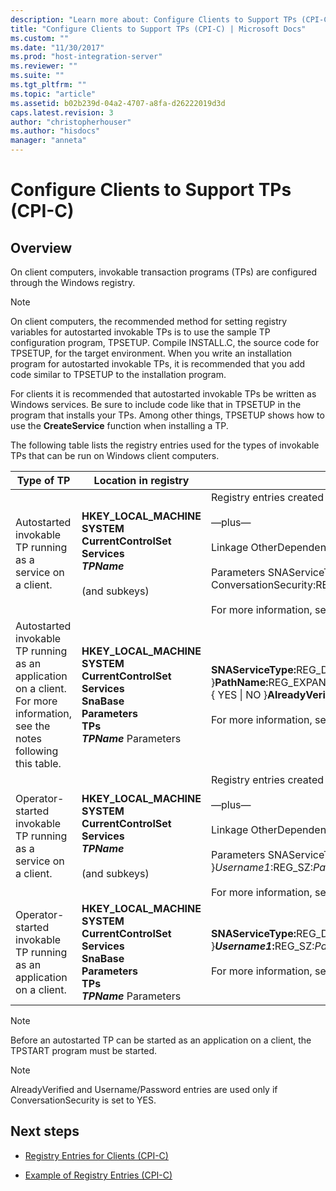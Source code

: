 ```yaml
---
description: "Learn more about: Configure Clients to Support TPs (CPI-C)"
title: "Configure Clients to Support TPs (CPI-C) | Microsoft Docs"
ms.custom: ""
ms.date: "11/30/2017"
ms.prod: "host-integration-server"
ms.reviewer: ""
ms.suite: ""
ms.tgt_pltfrm: ""
ms.topic: "article"
ms.assetid: b02b239d-04a2-4707-a8fa-d26222019d3d
caps.latest.revision: 3
author: "christopherhouser"
ms.author: "hisdocs"
manager: "anneta"
---
```

# Configure Clients to Support TPs (CPI-C)

## Overview
On client computers, invokable transaction programs (TPs) are configured through the Windows registry.  

> [!NOTE]
>  On client computers, the recommended method for setting registry variables for autostarted invokable TPs is to use the sample TP configuration program, TPSETUP. Compile INSTALL.C, the source code for TPSETUP, for the target environment. When you write an installation program for autostarted invokable TPs, it is recommended that you add code similar to TPSETUP to the installation program.   

 For clients it is recommended that autostarted invokable TPs be written as Windows services. Be sure to include code like that in TPSETUP in the program that installs your TPs. Among other things, TPSETUP shows how to use the **CreateService** function when installing a TP.  

 The following table lists the registry entries used for the types of invokable TPs that can be run on Windows client computers.  


|                                                        Type of TP                                                         |                                                                            Location in registry                                                                             |                                                                                                                                                                                                                                                                                                           Possible registry entries                                                                                                                                                                                                                                                                                                           |
|---------------------------------------------------------------------------------------------------------------------------|-----------------------------------------------------------------------------------------------------------------------------------------------------------------------------|-----------------------------------------------------------------------------------------------------------------------------------------------------------------------------------------------------------------------------------------------------------------------------------------------------------------------------------------------------------------------------------------------------------------------------------------------------------------------------------------------------------------------------------------------------------------------------------------------------------------------------------------------|
|                                Autostarted invokable TP running as a service on a client.                                 |                    **HKEY_LOCAL_MACHINE**<br /> **SYSTEM**<br /> **CurrentControlSet**<br /> **Services** <br /> ***TPName***<br /><br /> (and subkeys)                     | Registry entries created by the **CreateService** call, including entries that specify the path, display name, and other characteristics of the service.<br /><br /> —plus—<br /><br /> Linkage OtherDependencies:REG_MULTI_SZ:SnaBase<br /><br /> Parameters SNAServiceType:REG_DWORD:0x5 LocalLU:REG_SZ:*LUalias* Parameters:REG_SZ:*ParameterList* Timeout:REG_DWORD:*number* AcceptNames:REG_SZ:*TPNameList* ConversationSecurity:REG_SZ:{ YES &#124; NO } AlreadyVerified:REG_SZ:{ YES &#124; NO }*Username1*:REG_SZ:*Password1* ...*UsernameX*:REG_SZ:*PasswordX*<br /><br /> For more information, see the notes following this table. |
| Autostarted invokable TP running as an application on a client. For more information, see the notes following this table. | **HKEY_LOCAL_MACHINE**<br /> **SYSTEM**<br /> **CurrentControlSet**<br /> **Services**<br /> **SnaBase**<br /> **Parameters**<br /> **TPs** <br /> ***TPName***  Parameters |                        <strong>SNAServiceType:</strong>REG_DWORD:{ 0x5 &#124; 0x6 }<strong>PathName:</strong>REG_EXPAND_SZ:*path*<strong>LocalLU:</strong>REG_SZ:*LUalias*<strong>Parameters:</strong>REG_SZ:*ParameterList*<strong>TimeOut:</strong>REG_DWORD:*number*<strong>AcceptNames:</strong>REG_SZ:*TPNameList*<strong>ConversationSecurity:</strong>REG_SZ:{ YES &#124; NO }<strong>AlreadyVerified:</strong>REG_SZ:{ YES &#124; NO }<strong>*Username1*:</strong>REG_SZ:*Password1* ...<strong>*UsernameX*:</strong>REG_SZ:*PasswordX*<br /><br /> For more information, see the notes following this table.                        |
|                              Operator-started invokable TP running as a service on a client.                              |                    **HKEY_LOCAL_MACHINE**<br /> **SYSTEM**<br /> **CurrentControlSet**<br /> **Services** <br /> ***TPName***<br /><br /> (and subkeys)                     |                                  Registry entries created by the **CreateService** call, including entries that specify the path, display name, and other characteristics of the service.<br /><br /> —plus—<br /><br /> Linkage OtherDependencies:REG_MULTI_SZ:SnaBase<br /><br /> Parameters SNAServiceType:REG_DWORD:0x1A LocalLU:REG_SZ:*LUalias* Timeout:REG_DWORD:*number* ConversationSecurity:REG_SZ:{ YES &#124; NO } AlreadyVerified:REG_SZ:{ YES &#124; NO }*Username1*:REG_SZ:*Password1* ...*UsernameX*:REG_SZ:*PasswordX*<br /><br /> For more information, see the note following this table.                                  |
|                           Operator-started invokable TP running as an application on a client.                            | **HKEY_LOCAL_MACHINE**<br /> **SYSTEM**<br /> **CurrentControlSet**<br /> **Services**<br /> **SnaBase**<br /> **Parameters**<br /> **TPs** <br /> ***TPName***  Parameters |                                                                                                       <strong>SNAServiceType:</strong>REG_DWORD:0x1A<strong>LocalLU:</strong>REG_SZ:*LUalias*<strong>TimeOut:</strong>REG_DWORD:*number*<strong>ConversationSecurity:</strong>REG_SZ:{ YES &#124; NO }<strong>AlreadyVerified:</strong>REG_SZ:{ YES &#124; NO }<strong>*Username1*:</strong>REG_SZ:*Password1* ...<strong>*UsernameX*:</strong>REG_SZ:*PasswordX*<br /><br /> For more information, see the note following this table.                                                                                                        |

> [!NOTE]
>  Before an autostarted TP can be started as an application on a client, the TPSTART program must be started. 

> [!NOTE]
>  AlreadyVerified and Username/Password entries are used only if ConversationSecurity is set to YES.  

## Next steps

-   [Registry Entries for Clients (CPI-C)](../core/registry-entries-for-clients-cpi-c-1.md)  

-   [Example of Registry Entries (CPI-C)](../core/example-of-registry-entries-cpi-c-1.md)
